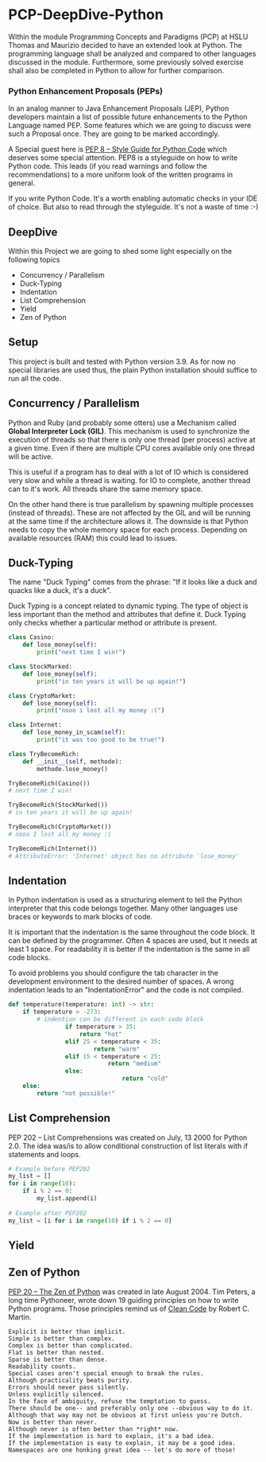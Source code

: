 # PCP-DeepDive-Python

Within the module Programming Concepts and Paradigms (PCP) at HSLU Thomas and Maurizio decided to have an 
extended look at Python. The programming language shall be analyzed and compared to other languages discussed in the
module. Furthermore, some previously solved exercise shall also be completed in Python to allow for further comparison.  

### Python Enhancement Proposals (PEPs)
In an analog manner to Java Enhancement Proposals (JEP), Python developers maintain a list of possible future 
enhancements to the Python Language named PEP.
Some features which we are going to discuss were such a Proposal once. They are going to be marked accordingly.

A Special guest here is [PEP 8 – Style Guide for Python Code](https://peps.python.org/pep-0008/) which deserves some
special attention. PEP8 is a styleguide on how to write Python code. This leads (if you read warnings and follow the 
recommendations) to a more uniform look of the written programs in general.

If you write Python Code. It's a worth enabling automatic checks in your IDE of choice. But also to read through the 
styleguide. It's not a waste of time :-)

## DeepDive
Within this Project we are going to shed some light especially on the following topics

- Concurrency / Parallelism
- Duck-Typing 
- Indentation
- List Comprehension
- Yield
- Zen of Python

## Setup
This project is built and tested with Python version 3.9.
As for now no special libraries are used thus, the plain Python installation should suffice to run all the code.

## Concurrency / Parallelism
Python and Ruby (and probably some otters) use a Mechanism called **Global Interpreter Lock (GIL)**. 
This mechanism is used to synchronize the execution of threads so that there is only one thread (per process) active at 
a given time. Even if there are multiple CPU cores available only one thread will be active.

This is useful if a program has to deal with a lot of IO which is considered very slow and while a thread is waiting.
for IO to complete, another thread can to it's work. All threads share the same memory space.

On the other hand there is true parallelism by spawning multiple processes (instead of threads). These are not affected
by the GIL and will be running at the same time if the architecture allows it.
The downside is that Python needs to copy the whole memory space for each process. Depending on available resources
(RAM) this could lead to issues.


## Duck-Typing 
The name "Duck Typing" comes from the phrase:
"If it looks like a duck and quacks like a duck, it's a duck".

Duck Typing is a concept related to dynamic typing. 
The type of object is less important than the method and attributes that define it. 
Duck Typing only checks whether a particular method or attribute is present.

```python
class Casino:
    def lose_money(self):
        print("next time I win!")

class StockMarked:
    def lose_money(self):
        print("in ten years it will be up again!")

class CryptoMarket:
    def lose_money(self):
        print("nooo i lost all my money :(")

class Internet:
    def lose_money_in_scam(self):
        print("it was too good to be true!")

class TryBecomeRich:
    def __init__(self, methode):
        methode.lose_money()

TryBecomeRich(Casino())
# next time I win!

TryBecomeRich(StockMarked())
# in ten years it will be up again!

TryBecomeRich(CryptoMarket())
# nooo I lost all my money :(

TryBecomeRich(Internet())
# AttributeError: 'Internet' object has no attribute 'lose_money'
```

## Indentation
In Python indentation is used as a structuring element to tell the Python interpreter that this code belongs together. 
Many other languages use braces or keywords to mark blocks of code.

It is important that the indentation is the same throughout the code block. It can be defined by the programmer. 
Often 4 spaces are used, but it needs at least 1 space. 
For readability it is better if the indentation is the same in all code blocks.

To avoid problems you should configure the tab character in the development environment to the desired number of spaces. 
A wrong indentation leads to an "IndentationError" and the code is not compiled.

```python
def temperature(temperature: int) -> str:
    if temperature > -273:
        # indention can be different in each code block
                if temperature > 35:
                    return "hot"
                elif 25 < temperature < 35:
                        return "warm"
                elif 15 < temperature < 25:
                            return "medium"
                else:
                                return "cold"
    else:
        return "not possible!"
```

## List Comprehension
PEP 202 – List Comprehensions was created on July, 13 2000 for Python 2.0. 
The idea was/is to allow conditional construction of list literals with if statements and loops.

```python
# Example before PEP202
my_list = []
for i in range(10):
    if i % 2 == 0:
        my_list.append(i)
        
# Example after PEP202
my_list = [i for i in range(10) if i % 2 == 0]
```

## Yield
## Zen of Python
[PEP 20 – The Zen of Python](https://peps.python.org/pep-0020/) was created in late August 2004. Tim Peters, a long 
time Pythoneer, wrote down 19 guiding principles on how to write Python programs.
Those principles remind us of [Clean Code](https://de.wikipedia.org/wiki/Clean_Code) by Robert C. Martin.

```Beautiful is better than ugly.
Explicit is better than implicit.
Simple is better than complex.
Complex is better than complicated.
Flat is better than nested.
Sparse is better than dense.
Readability counts.
Special cases aren't special enough to break the rules.
Although practicality beats purity.
Errors should never pass silently.
Unless explicitly silenced.
In the face of ambiguity, refuse the temptation to guess.
There should be one-- and preferably only one --obvious way to do it.
Although that way may not be obvious at first unless you're Dutch.
Now is better than never.
Although never is often better than *right* now.
If the implementation is hard to explain, it's a bad idea.
If the implementation is easy to explain, it may be a good idea.
Namespaces are one honking great idea -- let's do more of those!
```